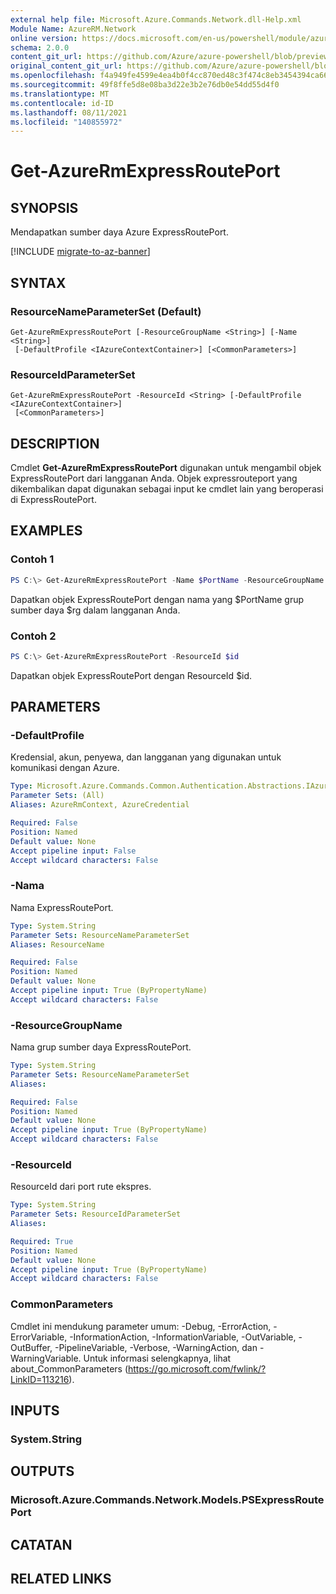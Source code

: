 ```yaml
---
external help file: Microsoft.Azure.Commands.Network.dll-Help.xml
Module Name: AzureRM.Network
online version: https://docs.microsoft.com/en-us/powershell/module/azurerm.network/get-azurermexpressrouteport
schema: 2.0.0
content_git_url: https://github.com/Azure/azure-powershell/blob/preview/src/ResourceManager/Network/Commands.Network/help/Get-AzureRmExpressRoutePort.md
original_content_git_url: https://github.com/Azure/azure-powershell/blob/preview/src/ResourceManager/Network/Commands.Network/help/Get-AzureRmExpressRoutePort.md
ms.openlocfilehash: f4a949fe4599e4ea4b0f4cc870ed48c3f474c8eb3454394ca660db34fb7d078d
ms.sourcegitcommit: 49f8ffe5d8e08ba3d22e3b2e76db0e54dd55d4f0
ms.translationtype: MT
ms.contentlocale: id-ID
ms.lasthandoff: 08/11/2021
ms.locfileid: "140855972"
---
```

# Get-AzureRmExpressRoutePort

## SYNOPSIS
Mendapatkan sumber daya Azure ExpressRoutePort.

[!INCLUDE [migrate-to-az-banner](../../includes/migrate-to-az-banner.md)]

## SYNTAX

### ResourceNameParameterSet (Default)
```
Get-AzureRmExpressRoutePort [-ResourceGroupName <String>] [-Name <String>]
 [-DefaultProfile <IAzureContextContainer>] [<CommonParameters>]
```

### ResourceIdParameterSet
```
Get-AzureRmExpressRoutePort -ResourceId <String> [-DefaultProfile <IAzureContextContainer>]
 [<CommonParameters>]
```

## DESCRIPTION
Cmdlet **Get-AzureRmExpressRoutePort** digunakan untuk mengambil objek ExpressRoutePort dari langganan Anda. Objek expressrouteport yang dikembalikan dapat digunakan sebagai input ke cmdlet lain yang beroperasi di ExpressRoutePort.

## EXAMPLES

### Contoh 1
```powershell
PS C:\> Get-AzureRmExpressRoutePort -Name $PortName -ResourceGroupName $rg
```

Dapatkan objek ExpressRoutePort dengan nama yang $PortName grup sumber daya $rg dalam langganan Anda.

### Contoh 2
```powershell
PS C:\> Get-AzureRmExpressRoutePort -ResourceId $id
```

Dapatkan objek ExpressRoutePort dengan ResourceId $id. 

## PARAMETERS

### -DefaultProfile
Kredensial, akun, penyewa, dan langganan yang digunakan untuk komunikasi dengan Azure.

```yaml
Type: Microsoft.Azure.Commands.Common.Authentication.Abstractions.IAzureContextContainer
Parameter Sets: (All)
Aliases: AzureRmContext, AzureCredential

Required: False
Position: Named
Default value: None
Accept pipeline input: False
Accept wildcard characters: False
```

### -Nama
Nama ExpressRoutePort.

```yaml
Type: System.String
Parameter Sets: ResourceNameParameterSet
Aliases: ResourceName

Required: False
Position: Named
Default value: None
Accept pipeline input: True (ByPropertyName)
Accept wildcard characters: False
```

### -ResourceGroupName
Nama grup sumber daya ExpressRoutePort.

```yaml
Type: System.String
Parameter Sets: ResourceNameParameterSet
Aliases:

Required: False
Position: Named
Default value: None
Accept pipeline input: True (ByPropertyName)
Accept wildcard characters: False
```

### -ResourceId
ResourceId dari port rute ekspres.

```yaml
Type: System.String
Parameter Sets: ResourceIdParameterSet
Aliases:

Required: True
Position: Named
Default value: None
Accept pipeline input: True (ByPropertyName)
Accept wildcard characters: False
```

### CommonParameters
Cmdlet ini mendukung parameter umum: -Debug, -ErrorAction, -ErrorVariable, -InformationAction, -InformationVariable, -OutVariable, -OutBuffer, -PipelineVariable, -Verbose, -WarningAction, dan -WarningVariable. Untuk informasi selengkapnya, lihat about_CommonParameters (https://go.microsoft.com/fwlink/?LinkID=113216).

## INPUTS

### System.String

## OUTPUTS

### Microsoft.Azure.Commands.Network.Models.PSExpressRoutePort

## CATATAN

## RELATED LINKS
